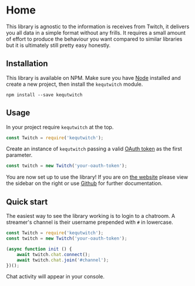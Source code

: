 # Home

This library is agnostic to the information is receives from Twitch, it delivers you all data in a simple format without any frills. It requires a small amount of effort to produce the behaviour you want compared to similar libraries but it is ultimately still pretty easy honestly.

## Installation

This library is available on NPM. Make sure you have [Node](https://nodejs.org/en/) installed and create a new project, then install the `kequtwitch` module.

```
npm install --save kequtwitch
```

## Usage

In your project require `kequtwitch` at the top.

```javascript
const Twitch = require('kequtwitch');
```

Create an instance of `kequtwitch` passing a valid [OAuth token](http://twitchapps.com/tmi/) as the first parameter.

```javascript
const twitch = new Twitch('your-oauth-token');
```

You are now set up to use the library! If you are on [the website](https://kequtwitch.kequc.com) please view the sidebar on the right or use [Github](https://github.com/Kequc/kequtwitch/tree/master/docs-md) for further documentation.

## Quick start

The easiest way to see the library working is to login to a chatroom. A streamer's channel is their username prepended with `#` in lowercase.

```javascript
const Twitch = require('kequtwitch');
const twitch = new Twitch('your-oauth-token');

(async function init () {
    await twitch.chat.connect();
    await twitch.chat.join('#channel');
})();
```

Chat activity will appear in your console.
